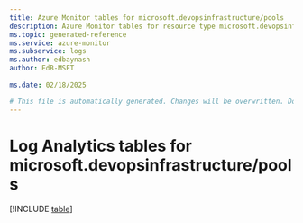 ```yaml
---
title: Azure Monitor tables for microsoft.devopsinfrastructure/pools
description: Azure Monitor tables for resource type microsoft.devopsinfrastructure/pools
ms.topic: generated-reference
ms.service: azure-monitor
ms.subservice: logs
ms.author: edbaynash
author: EdB-MSFT
   
ms.date: 02/18/2025

# This file is automatically generated. Changes will be overwritten. Do not change this file directly.
---
```


# Log Analytics tables for microsoft.devopsinfrastructure/pools  

[!INCLUDE [table](~/reusable-content/ce-skilling/azure/includes/azure-monitor/reference/tables/microsoft-devopsinfrastructure_pools-include.md)]

